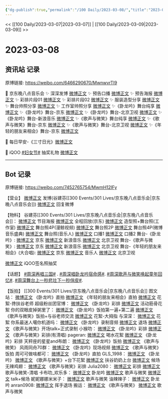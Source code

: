 ```yaml
---
{"dg-publish":true,"permalink":"/100 Daily/2023-03-08/","title":"2023-03-08","created":"2023-03-09T13:09:50.130+08:00","updated":"2023-03-09T13:12:09.074+08:00"}
---
```



<< [[100 Daily/2023-03-07\|2023-03-07]] | [[100 Daily/2023-03-09\|2023-03-09]] >>

# 2023-03-08

## 资讯站 记录

原博链接: https://weibo.com/6466290670/MwnwvrTl9

🌟 京东晚八点音乐会
✨ 深深发博 [微博正文](https://weibo.com/6466290670/4877122252573170)
✨ 预告口播 [微博正文](https://weibo.com/6466290670/4876960087936290)
✨ 预告海报 [微博正文](https://weibo.com/6466290670/4876960318622291)
✨ 彩排片段01 [微博正文](https://weibo.com/6466290670/4877120675779496)
✨ 彩排片段02 [微博正文](https://weibo.com/6466290670/4877123908541733)
✨ 服装造型分享 [微博正文](https://weibo.com/6466290670/4877152565334411)
✨ 舞台帅照分享 [微博正文](https://weibo.com/6466290670/4877129839542776)
✨ 工作室帅照分享 [微博正文](https://weibo.com/6466290670/4877128032061501)
✨《卧龙吟》舞台纯享 [微博正文](https://weibo.com/6466290670/4877166137052399)
✨《卧龙吟》舞台-京东 [微博正文](https://weibo.com/6466290670/4877120268145553)
✨《卧龙吟》舞台-北京卫视 [微博正文](https://weibo.com/6466290670/4877150937159435)
✨《卧龙吟》舞台-新浪音乐 [微博正文](https://weibo.com/6466290670/4877119317084108)
✨《歌声与微笑》舞台纯享 [微博正文](https://weibo.com/6466290670/4877167093092225)
✨《歌声与微笑》舞台-京东 [微博正文](https://weibo.com/6466290670/4877130522953843)
✨《歌声与微笑》舞台-北京卫视 [微博正文](https://weibo.com/6466290670/4877148232618470)
✨《年轻的朋友来相会》舞台-京东 [微博正文](https://weibo.com/6466290670/4877134931170404)

🌟 每日早安-《三寸日光》[微博正文](https://weibo.com/6466290670/4876939979917811)

🌟 iQOO [#妇女节#](https://s.weibo.com/weibo?q=%23%E5%A6%87%E5%A5%B3%E8%8A%82%23) 抽奖礼物 [微博正文](https://weibo.com/6466290670/4876994103477072)

---
## Bot 记录

原博链接: https://weibo.com/7452765754/MwmH12IFy

【营业】
[微博正文](https://weibo.com/1736988591/4877121257739524) 发博(谷建芬[[300 Events/301 Lives/京东晚八点音乐会\|京东晚八点音乐会]])
[微博正文](https://weibo.com/1736988591/4872284203124761) 回复微博

【物料】
谷建芬[[300 Events/301 Lives/京东晚八点音乐会\|京东晚八点音乐会]]：
[微博正文](https://weibo.com/1717871843/4876957768224312) 节目海报
[微博正文](https://weibo.com/1717871843/4876746359309552) 全程回放(京东)
[微博正文](https://weibo.com/7478855230/4877124915432829) 造型照+舞台照(工作室)
[微博正文](https://weibo.com/1791493774/4877038202390637) 舞台照4P(漫鲸视频)
[微博正文](https://weibo.com/5100404292/4877036487180574) 舞台照2P
[微博正文](https://weibo.com/2183483187/4877126535220670) 舞台照4P(微博音乐盛典)
[微博正文](https://weibo.com/1852855013/4877125326210830) 舞台照(音乐人)
[微博正文](https://weibo.com/7478855230/4876957836381635) 口播1
[微博正文](https://weibo.com/1717871843/4877026106806024) 口播2
舞台-《卧龙吟》:
[微博正文](https://weibo.com/1717871843/4877117667413428) 京东
[微博正文](https://weibo.com/1266269835/4877115932016921) 新浪音乐
[微博正文](https://weibo.com/1779837945/4877140333962546) 北京卫视
舞台-《歌声与微笑》:
[微博正文](https://weibo.com/1717871843/4877129290356051) 京东
[微博正文](https://weibo.com/1266269835/4877137267660319) 新浪音乐
[微博正文](https://weibo.com/1779837945/4877146310317180) 北京卫视
舞台-《年轻的朋友来相会》(大合唱):
[微博正文](https://weibo.com/1717871843/4877132263592072) 京东
[微博正文](https://weibo.com/1852855013/4877132252056935) 音乐人
[微博正文](https://weibo.com/1779837945/4877143945254374) 北京卫视

[微博正文](https://weibo.com/6960161079/4876977309749274) iQOO签名照抽奖

【话题】
[#周深再唱三国#](https://s.weibo.com/weibo?q=%23%E5%91%A8%E6%B7%B1%E5%86%8D%E5%94%B1%E4%B8%89%E5%9B%BD%23) .
[#周深唱卧龙吟宿命感#](https://s.weibo.com/weibo?q=%23%E5%91%A8%E6%B7%B1%E5%94%B1%E5%8D%A7%E9%BE%99%E5%90%9F%E5%AE%BF%E5%91%BD%E6%84%9F%23).
[#周深歌声与微笑唤起童年回忆#](https://s.weibo.com/weibo?q=%23%E5%91%A8%E6%B7%B1%E6%AD%8C%E5%A3%B0%E4%B8%8E%E5%BE%AE%E7%AC%91%E5%94%A4%E8%B5%B7%E7%AB%A5%E5%B9%B4%E5%9B%9E%E5%BF%86%23).
[#周深舞台上一秒悲壮下一秒俏皮#](https://s.weibo.com/weibo?q=%23%E5%91%A8%E6%B7%B1%E8%88%9E%E5%8F%B0%E4%B8%8A%E4%B8%80%E7%A7%92%E6%82%B2%E5%A3%AE%E4%B8%8B%E4%B8%80%E7%A7%92%E4%BF%8F%E7%9A%AE%23).

【饭拍】
[[300 Events/301 Lives/京东晚八点音乐会\|京东晚八点音乐会]]
图文站：
[微博正文](https://weibo.com/6987697229/4877122885651115) 《卧龙吟》直拍
[微博正文](https://weibo.com/6987697229/4877132297146684) 《年轻的朋友来相会》直拍
[微博正文](https://weibo.com/6987697229/4877135845788187) 花絮-搀扶谷老师
超级粉丝团官博：
[微博正文](https://weibo.com/6177570002/4877105760830768) 《卧龙吟》彩排
[微博正文](https://weibo.com/6177570002/4877113893333529) 活动筋骨花絮
你的双眼皮掉粥里了：
[微博正文](https://weibo.com/1951132625/4877111631814589) 《卧龙吟》饭拍第一遍+第二遍
[微博正文](https://weibo.com/1951132625/4877113487010247) 《歌声与微笑》饭拍+与谷老师交流
[微博正文](https://weibo.com/1951132625/4877134361529382) 花絮-大拇指
与深深：
[微博正文](https://weibo.com/7330448895/4877112692971643) 花絮
你系最迷人噶你机道吗：
[微博正文](https://weibo.com/7724525486/4877117458748686) 《卧龙吟》录制音频
[微博正文](https://weibo.com/7724525486/4877140128171758) 退场
[微博正文](https://weibo.com/7724525486/4877142476718640) 《歌声与微笑》开场talk+正式录制
小猴叻：
[微博正文](https://weibo.com/7367408614/4877117001570163) 《卧龙吟》彩排
[微博正文](https://weibo.com/7367408614/4877130112700962) 《歌声与微笑》彩排(有清唱)
pageran:
[微博正文](https://weibo.com/7633014126/4877110659782399) 喝水花絮
[微博正文](https://weibo.com/7633014126/4877120012027148) 《卧龙吟》彩排
天秤座的星星and布朗：
[微博正文](https://weibo.com/1537023544/4877119534406222) 《卧龙吟》饭拍
[微博正文](https://weibo.com/1537023544/4877137331361646) 《歌声与微笑》
风雨同舟70群：
[微博正文](https://weibo.com/6735440572/4877120851417527) 《卧龙吟》现场视频
[微博正文](https://weibo.com/6735440572/4877132871762722) 《歌声与微笑》饭拍
周可可做啥都可：
[微博正文](https://weibo.com/7109697641/4877123095370231) 《卧龙吟》直拍
GLS_1998：
[微博正文](https://weibo.com/5979773473/4877124018640155) 《卧龙吟》
[微博正文](https://weibo.com/5979773473/4877127381422258) 《歌声与微笑》+台下花絮
[微博正文](https://weibo.com/5979773473/4877140032228859) 扶谷奶奶上台
[微博正文](https://weibo.com/5979773473/4877137608179858) 候场
无辣鸡翅：
[微博正文](https://weibo.com/7495641082/4877130036937602) 《歌声与微笑》彩排
Julia2080：
[微博正文](https://weibo.com/5818704011/4877123954936247) 彩排
[微博正文](https://weibo.com/5818704011/4877127289413152) 歌声与微笑-清唱
卡布叻_欢乐多：
[微博正文](https://weibo.com/5373127683/4877117765190243) 卧龙吟
[微博正文](https://weibo.com/5373127683/4877127897842865) 歌声与微笑
[微博正文](https://weibo.com/5373127683/4877132507388864) talk+候场
妮妮娜娜米米子：
[微博正文](https://weibo.com/1848110183/4877138467752530) 歌声与微笑
油辣辣子：
[微博正文](https://weibo.com/6417581535/4877143396057362) 卧龙吟
anran0908:
[微博正文](https://weibo.com/2966917711/4877138610881262) 挥手退场
搬运：
[微博正文](https://weibo.com/5122158435/4877129789739181) 《歌声与微笑》
[微博正文](https://weibo.com/6838541957/4877129068581514) 歌声与微笑
